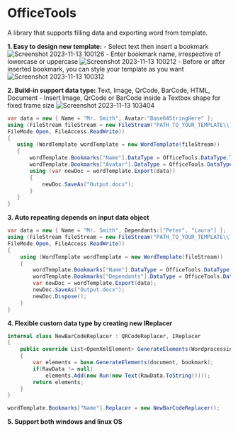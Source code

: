 # OfficeTools
A library that supports filling data and exporting word from template.

**1. Easy to design new template:**
    - Select text then insert a bookmark
![Screenshot 2023-11-13 100126](https://github.com/luuducly/OfficeTools/assets/69654714/ef495cb7-7f4e-4bce-99c4-4905783c12ac)
    - Enter bookmark name, irrespective of lowercase or uppercase
![Screenshot 2023-11-13 100212](https://github.com/luuducly/OfficeTools/assets/69654714/4bde70b1-a601-4100-8865-5c59c1e2cc60)
    - Before or after inserted bookmark, you can style your template as you want
![Screenshot 2023-11-13 100312](https://github.com/luuducly/OfficeTools/assets/69654714/7ef9f7cf-e8c1-40e9-b3f3-a81c198016e3)

**2. Build-in support data type:** Text, Image, QrCode, BarCode, HTML, Document
    - Insert Image, QrCode or BarCode inside a Textbox shape for fixed frame size
![Screenshot 2023-11-13 103404](https://github.com/luuducly/OfficeTools/assets/69654714/014157bb-3b47-4ab6-bf87-3da3db979ffc)

   ```csharp
  var data = new { Name = "Mr. Smith", Avatar:"Base64StringHere" };
  using (FileStream fileStream = new FileStream("PATH_TO_YOUR_TEMPLATE\\Template.docx",
  FileMode.Open, FileAccess.ReadWrite))
  {
      using (WordTemplate wordTemplate = new WordTemplate(fileStream))
      {
          wordTemplate.Bookmarks["Name"].DataType = OfficeTools.DataType.Text;
          wordTemplate.Bookmarks["Avatar"].DataType = OfficeTools.DataType.Image;
          using (var newDoc = wordTemplate.Export(data))
          {
              newDoc.SaveAs("Output.docx");
          }
      }
  }
  ```
**3. Auto repeating depends on input data object**
```csharp
var data = new { Name = "Mr. Smith", Dependants:["Peter", "Laura"] };
using (FileStream fileStream = new FileStream("PATH_TO_YOUR_TEMPLATE\\Template.docx",
FileMode.Open, FileAccess.ReadWrite))
{
    using (WordTemplate wordTemplate = new WordTemplate(fileStream))
    {
        wordTemplate.Bookmarks["Name"].DataType = OfficeTools.DataType.Text;
        wordTemplate.Bookmarks["Dependants"].DataType = OfficeTools.DataType.Text;
        var newDoc = wordTemplate.Export(data);
        newDoc.SaveAs("Output.docx");
        newDoc.Dispose();
    }
}
```
**4. Flexible custom data type by creating new IReplacer**
```csharp
internal class NewBarCodeReplacer : QRCodeReplacer, IReplacer
{
    public override List<OpenXmlElement> GenerateElements(WordprocessingDocument document, Bookmark bookmark)
    {
        var elements = base.GenerateElements(document, bookmark);
        if(RawData != null)
            elements.Add(new Run(new Text(RawData.ToString())));
        return elements;
    }
}

wordTemplate.Bookmarks["Name"].Replacer = new NewBarCodeReplacer();
```
**5. Support both windows and linux OS**
